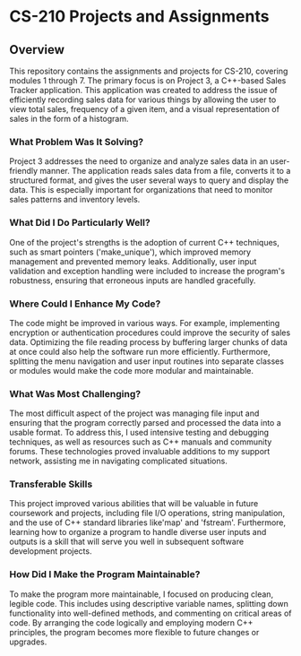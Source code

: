 # CS-210 Projects and Assignments

## Overview
This repository contains the assignments and projects for CS-210, covering modules 1 through 7. The primary focus is on Project 3, a C++-based Sales Tracker application. This application was created to address the issue of efficiently recording sales data for various things by allowing the user to view total sales, frequency of a given item, and a visual representation of sales in the form of a histogram.

### What Problem Was It Solving?

Project 3 addresses the need to organize and analyze sales data in an user-friendly manner. The application reads sales data from a file, converts it to a structured format, and gives the user several ways to query and display the data. This is especially important for organizations that need to monitor sales patterns and inventory levels.

### What Did I Do Particularly Well?

One of the project's strengths is the adoption of current C++ techniques, such as smart pointers ('make_unique'), which improved memory management and prevented memory leaks. Additionally, user input validation and exception handling were included to increase the program's robustness, ensuring that erroneous inputs are handled gracefully.

### Where Could I Enhance My Code?

The code might be improved in various ways. For example, implementing encryption or authentication procedures could improve the security of sales data. Optimizing the file reading process by buffering larger chunks of data at once could also help the software run more efficiently. Furthermore, splitting the menu navigation and user input routines into separate classes or modules would make the code more modular and maintainable.

### What Was Most Challenging?

The most difficult aspect of the project was managing file input and ensuring that the program correctly parsed and processed the data into a usable format. To address this, I used intensive testing and debugging techniques, as well as resources such as C++ manuals and community forums. These technologies proved invaluable additions to my support network, assisting me in navigating complicated situations.

### Transferable Skills

This project improved various abilities that will be valuable in future coursework and projects, including file I/O operations, string manipulation, and the use of C++ standard libraries like'map' and 'fstream'. Furthermore, learning how to organize a program to handle diverse user inputs and outputs is a skill that will serve you well in subsequent software development projects.

### How Did I Make the Program Maintainable?

To make the program more maintainable, I focused on producing clean, legible code. This includes using descriptive variable names, splitting down functionality into well-defined methods, and commenting on critical areas of code. By arranging the code logically and employing modern C++ principles, the program becomes more flexible to future changes or upgrades.
